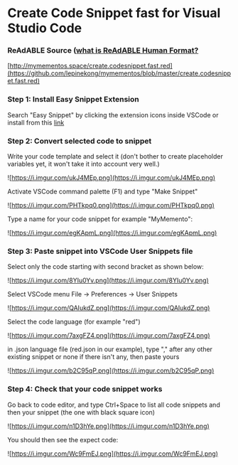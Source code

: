 
# Create Code Snippet fast for Visual Studio Code


### ReAdABLE Source ([what is ReAdABLE Human Format?](http://readablehumanformat.com/)

[http://mymementos.space/create.codesnippet.fast.red](https://github.com/lepinekong/mymementos/blob/master/create.codesnippet.fast.red)

### Step 1: Install **Easy Snippet** Extension


Search "Easy Snippet" by clicking the extension icons inside VSCode 
or install from this [link](https://marketplace.visualstudio.com/items?itemName=inu1255.easy-snippet)


### Step 2: Convert selected code to snippet


Write your code template and select it (don't bother to create placeholder variables yet, it won't take it into account very well.)

![https://i.imgur.com/ukJ4MEp.png](https://i.imgur.com/ukJ4MEp.png)
                    
Activate VSCode command palette (F1) and type "Make Snippet"

![https://i.imgur.com/PHTkpq0.png](https://i.imgur.com/PHTkpq0.png)
                    
Type a name for your code snippet for example "MyMemento":

![https://i.imgur.com/egKApmL.png](https://i.imgur.com/egKApmL.png)
                    

### Step 3: Paste snippet into VSCode User Snippets file

Select only the code starting with second bracket as shown below:

![https://i.imgur.com/8YIu0Yv.png](https://i.imgur.com/8YIu0Yv.png)
                    
Select VSCode menu File -> Preferences -> User Snippets

![https://i.imgur.com/QAIukdZ.png](https://i.imgur.com/QAIukdZ.png)
                    
Select the code language (for example "red")

![https://i.imgur.com/7axgFZ4.png](https://i.imgur.com/7axgFZ4.png)
                    
in .json language file (red.json in our example), type "," after any other existing snippet or none if there isn't any, then paste yours

![https://i.imgur.com/b2C95qP.png](https://i.imgur.com/b2C95qP.png)
                    

### Step 4: Check that your code snippet works

Go back to code editor, and type Ctrl+Space to list all code snippets and then your snippet (the one with black square icon)

![https://i.imgur.com/n1D3hYe.png](https://i.imgur.com/n1D3hYe.png)
                    
You should then see the expect code:

![https://i.imgur.com/Wc9FmEJ.png](https://i.imgur.com/Wc9FmEJ.png)
                    
